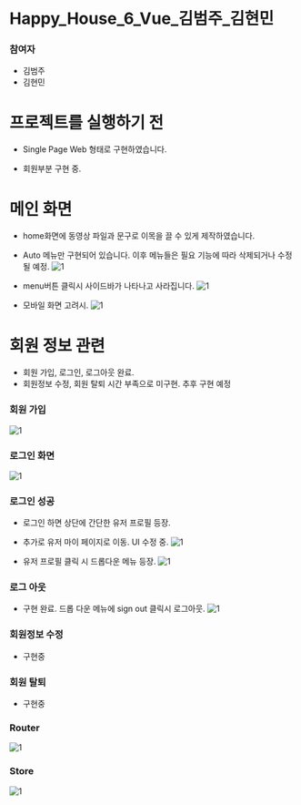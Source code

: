 # Happy_House_6_Vue_김범주_김현민

### 참여자
* 김범주
* 김현민

# 프로젝트를 실행하기 전
* Single Page Web 형태로 구현하였습니다.

* 회원부분 구현 중.

# 메인 화면
* home화면에 동영상 파일과 문구로 이목을 끌 수 있게 제작하였습니다.
* Auto 메뉴만 구현되어 있습니다. 이후 메뉴들은 필요 기능에 따라 삭제되거나 수정될 예정.
![1](./결과화면/메인화면.PNG)

* menu버튼 클릭시 사이드바가 나타나고 사라집니다.
![1](./결과화면/사이드바.PNG)

* 모바일 화면 고려시.
![1](./결과화면/모바일화면.PNG)

# 회원 정보 관련
* 회원 가입, 로그인, 로그아웃 완료. 
* 회원정보 수정, 회원 탈퇴 시간 부족으로 미구현. 추후 구현 예정

### 회원 가입
![1](./결과화면/회원가입.PNG)

### 로그인 화면
![1](./결과화면/로그인.PNG)

### 로그인 성공
* 로그인 하면 상단에 간단한 유저 프로필 등장.
* 추가로 유저 마이 페이지로 이동. UI 수정 중.
![1](./결과화면/로그인성공.PNG)

* 유저 프로필 클릭 시 드롭다운 메뉴 등장.
![1](./결과화면/드롭다운메뉴.PNG)

### 로그 아웃
* 구현 완료. 드롭 다운 메뉴에 sign out 클릭시 로그아웃.
![1](./결과화면/드롭다운메뉴.PNG)

### 회원정보 수정
* 구현중

### 회원 탈퇴
* 구현중

### Router
![1](./결과화면/router.PNG)

### Store
![1](./결과화면/store.PNG)

